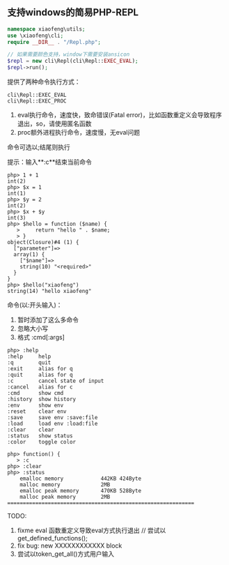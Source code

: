 ## 支持windows的简易PHP-REPL


~~~ php
namespace xiaofeng\utils;
use \xiaofeng\cli;
require __DIR__ . "/Repl.php";

// 如果需要颜色支持，window下需要安装ansicon
$repl = new cli\Repl(cli\Repl::EXEC_EVAL);
$repl->run();
~~~

提供了两种命令执行方式：

~~~
cli\Repl::EXEC_EVAL
cli\Repl::EXEC_PROC
~~~

1. eval执行命令，速度快，致命错误(Fatal error)，比如函数重定义会导致程序退出，so，请使用匿名函数
2. proc额外进程执行命令，速度慢，无eval问题


命令可选以;结尾则执行

提示：输入**:c**结束当前命令

~~~
php> 1 + 1
int(2)
php> $x = 1
int(1)
php> $y = 2
int(2)
php> $x + $y
int(3)
php> $hello = function ($name) {
   >     return "hello " . $name;
   > }
object(Closure)#4 (1) {
  ["parameter"]=>
  array(1) {
    ["$name"]=>
    string(10) "<required>"
  }
}
php> $hello("xiaofeng")
string(14) "hello xiaofeng"
~~~


命令(以:开头输入)：

1. 暂时添加了这么多命令
2. 忽略大小写
3. 格式 :cmd[:args]

~~~
php> :help
:help     help
:q        quit
:exit     alias for q
:quit     alias for q
:c        cancel state of input
:cancel   alias for c
:cmd      show cmd
:history  show history
:env      show env
:reset    clear env
:save     save env :save:file
:load     load env :load:file
:clear    clear
:status   show status
:color    toggle color

php> function() {
   > :c
php> :clear
php> :status
    emalloc memory            442KB 424Byte
    malloc memory             2MB
    emalloc peak memory       470KB 528Byte
    malloc peak memory        2MB
============================================================
~~~


TODO:

1. fixme eval 函数重定义导致eval方式执行退出 // 尝试以 get_defined_functions();
2. fix bug: new XXXXXXXXXXXX block
3. 尝试以token_get_all()方式用户输入
